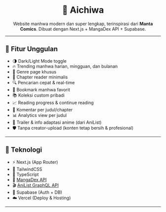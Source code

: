 <h1 align="center">📖 Aichiwa</h1>
<p align="center">
  Website manhwa modern dan super lengkap, terinspirasi dari <strong>Manta Comics</strong>. 
  Dibuat dengan Next.js + MangaDex API + Supabase.
</p>

---

## 🚀 Fitur Unggulan

- 🌗 Dark/Light Mode toggle
- 🔥 Trending manhwa harian, mingguan, dan bulanan
- 🧭 Genre page khusus
- 📖 Chapter reader minimalis
- 🔍 Pencarian cepat & real-time
- 🔖 Bookmark manhwa favorit
- 📚 Koleksi custom pribadi
- 📈 Reading progress & continue reading
- 💬 Komentar per judul/chapter
- 📊 Analytics view per judul
- 🎥 Trailer & info adaptasi anime (dari AniList)
- 🛡️ Tanpa creator-upload (konten tetap bersih & profesional)

---

## 🧱 Teknologi

- ⚡ Next.js (App Router)
- 🎨 TailwindCSS
- 🧠 TypeScript
- 📡 [MangaDex API](https://api.mangadex.org)
- 🎬 [AniList GraphQL API](https://anilist.gitbook.io/)
- 🔐 Supabase (Auth + DB)
- ☁️ Vercel (Deploy & Hosting)

---
